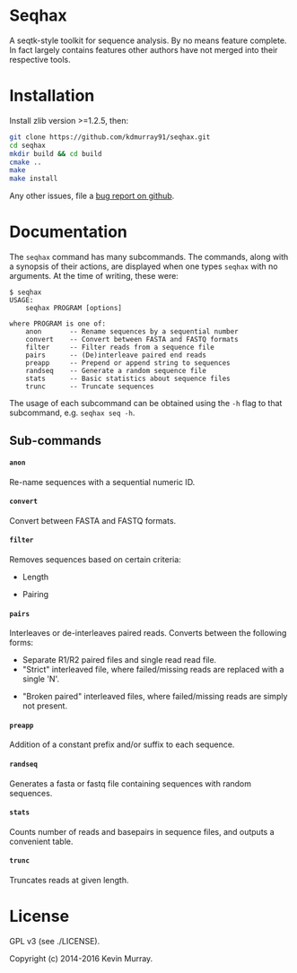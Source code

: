 Seqhax
======

A seqtk-style toolkit for sequence analysis. By no means feature complete. In
fact largely contains features other authors have not merged into their
respective tools.

Installation
============

Install zlib version >=1.2.5, then:

```bash
git clone https://github.com/kdmurray91/seqhax.git
cd seqhax
mkdir build && cd build
cmake ..
make
make install
```

Any other issues, file a [bug report on
github](https://github.com/kdmurray91/seqhax/issues).

Documentation
=============

The `seqhax` command has many subcommands. The commands, along with a synopsis
of their actions, are displayed when one types `seqhax` with no arguments. 
At the time of writing, these were:

```
$ seqhax
USAGE:
    seqhax PROGRAM [options]

where PROGRAM is one of:
    anon       -- Rename sequences by a sequential number
    convert    -- Convert between FASTA and FASTQ formats
    filter     -- Filter reads from a sequence file
    pairs      -- (De)interleave paired end reads
    preapp     -- Prepend or append string to sequences
    randseq    -- Generate a random sequence file
    stats      -- Basic statistics about sequence files
    trunc      -- Truncate sequences
```

The usage of each subcommand can be obtained using the `-h` flag to that
subcommand, e.g. `seqhax seq -h`.


## Sub-commands


#### `anon`

Re-name sequences with a sequential numeric ID.


#### `convert`

Convert between FASTA and FASTQ formats.


#### `filter`

Removes sequences based on certain criteria:

- Length
* Pairing


#### `pairs`

Interleaves or de-interleaves paired reads. Converts between the following
forms:

- Separate R1/R2 paired files and single read read file.
- "Strict" interleaved file, where failed/missing reads are replaced with a
  single 'N'.
* "Broken paired" interleaved files, where failed/missing reads are simply not
  present.


#### `preapp`

Addition of a constant prefix and/or suffix to each sequence.


#### `randseq`

Generates a fasta or fastq file containing sequences with random sequences.


#### `stats`

Counts number of reads and basepairs in sequence files, and outputs a
convenient table.


#### `trunc`

Truncates reads at given length.


# License

GPL v3 (see ./LICENSE).

Copyright (c) 2014-2016 Kevin Murray.
